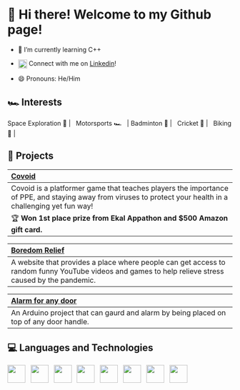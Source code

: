 # 👋 Hi there! Welcome to my Github page!

- 🌱 I’m currently learning C++
- <img src="https://image.flaticon.com/icons/png/512/174/174857.png" width=20 align=center> Connect with me on <a href="https://www.linkedin.com/in/gagan-deep-singh-9021/">Linkedin</a>!

- 😄 Pronouns: He/Him

## 🏎 Interests
Space Exploration 🔭 | &nbsp;
Motorsports 🏎️ &nbsp;  | Badminton 🏸 | &nbsp; Cricket 🏏 | &nbsp; Biking 🚴‍ |

## 📗 Projects
  | [Covoid](https://github.com/TheSpaceDragon/CovoidPlatformer) |
  | :--- |
  | Covoid is a platformer game that teaches players the importance of PPE, and staying away from viruses to protect your health in a challenging yet fun way! 
  🏆 **Won 1st place prize from Ekal Appathon and $500 Amazon gift card.**|
  
    
  | [Boredom Relief](https://github.com/RaghavVerma24/Boredom-App) |
  | :---   |
  | A website that provides a place where people can get access to random funny YouTube videos and games to help relieve stress caused by the pandemic.|
  
  | [Alarm for any door](https://github.com/TheSpaceDragon/alarm_for_any_door) |
  | :---   |
  | An Arduino project that can gaurd and alarm by being placed on top of any door handle.|


## 💻 Languages and Technologies
<img src="https://upload.wikimedia.org/wikipedia/commons/6/61/HTML5_logo_and_wordmark.svg" width=40 align=center> &nbsp;
<img src="https://upload.wikimedia.org/wikipedia/commons/d/d5/CSS3_logo_and_wordmark.svg" width=40 align=center> &nbsp;
<img src="https://upload.wikimedia.org/wikipedia/commons/6/6a/JavaScript-logo.png" width=40 align=center> &nbsp;
<img src="https://brandslogos.com/wp-content/uploads/images/large/java-logo-1.png" width=40 align=center> &nbsp;
<img src="https://upload.wikimedia.org/wikipedia/commons/thumb/c/c3/Python-logo-notext.svg/1200px-Python-logo-notext.svg.png" width=40 align=center> &nbsp;
<img src="https://upload.wikimedia.org/wikipedia/commons/thumb/8/87/Arduino_Logo.svg/1024px-Arduino_Logo.svg.png" width=40 align=center> &nbsp;
<img src="https://unity3d.com/profiles/unity3d/themes/unity/images/pages/branding_trademarks/unity-tab-square-black.png" width=40 align=center> &nbsp;
<img src="https://upload.wikimedia.org/wikipedia/commons/thumb/c/cd/Visual_Studio_2017_Logo.svg/1024px-Visual_Studio_2017_Logo.svg.png" width=40 align=center> &nbsp;





<!--
**TheSpaceDragon/TheSpaceDragon** is a ✨ _special_ ✨ repository because its `README.md` (this file) appears on your GitHub profile.

Here are some ideas to get you started:

- 🔭 I’m currently working on ...
- 🌱 I’m currently learning ...
- 👯 I’m looking to collaborate on ...
- 🤔 I’m looking for help with ...
- 💬 Ask me about ...
- 📫 How to reach me: ...
- 😄 Pronouns: ...
- ⚡ Fun fact: ...
-->
